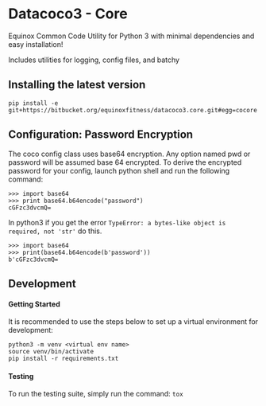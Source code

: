 # Datacoco3 - Core

Equinox Common Code Utility for Python 3 with minimal dependencies and easy installation!

Includes utilities for logging, config files, and batchy

## Installing the latest version
```
pip install -e git+https://bitbucket.org/equinoxfitness/datacoco3.core.git#egg=cocore
```

## Configuration:  Password Encryption

The coco config class uses base64 encryption.  Any option named pwd or password will be assumed base 64 encrypted.   To derive the encrypted password for your config, launch python shell and run the following command:

```
>>> import base64
>>> print base64.b64encode("password")
cGFzc3dvcmQ=
```

In python3 if you get the error `TypeError: a bytes-like object is required, not 'str'` do this.

```
>>> import base64
>>> print(base64.b64encode(b'password'))
b'cGFzc3dvcmQ=
```

## Development

#### Getting Started

It is recommended to use the steps below to set up a virtual environment for development:

```
python3 -m venv <virtual env name>
source venv/bin/activate
pip install -r requirements.txt
```
#### Testing
To run the testing suite, simply run the command: `tox`




